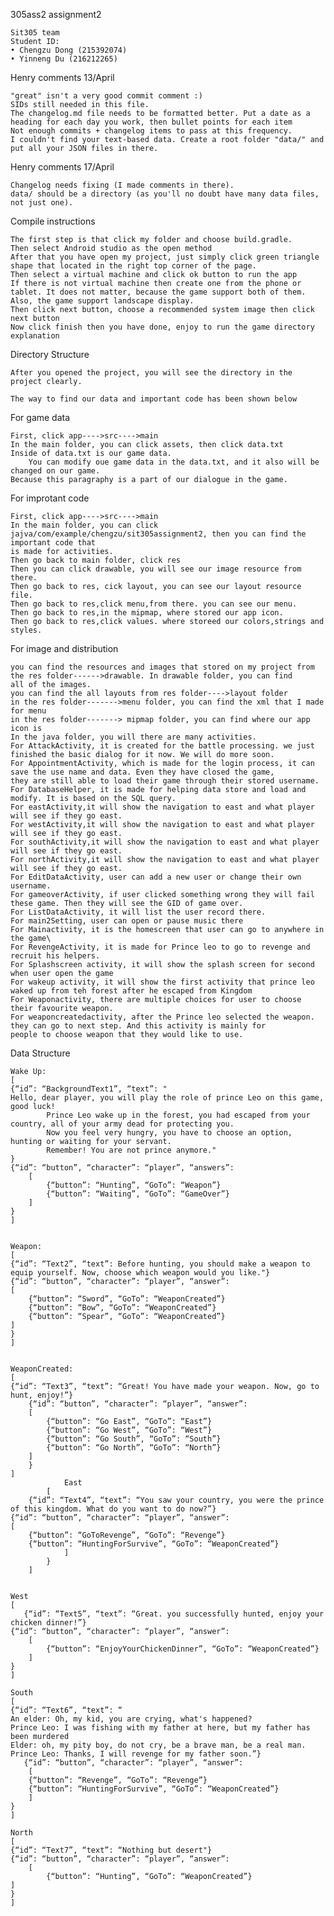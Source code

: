 305ass2 assignment2

    Sit305 team
    Student ID: 
    • Chengzu Dong (215392074)
    • Yinneng Du (216212265)
Henry comments 13/April

    "great" isn't a very good commit comment :)
    SIDs still needed in this file.
    The changelog.md file needs to be formatted better. Put a date as a heading for each day you work, then bullet points for each item
    Not enough commits + changelog items to pass at this frequency.
    I couldn't find your text-based data. Create a root folder "data/" and put all your JSON files in there.

Henry comments 17/April

    Changelog needs fixing (I made comments in there).
    data/ should be a directory (as you'll no doubt have many data files, not just one).

Compile instructions

    The first step is that click my folder and choose build.gradle.
    Then select Android studio as the open method
    After that you have open my project, just simply click green triangle shape that located in the right top corner of the page.
    Then select a virtual machine and click ok button to run the app
    If there is not virtual machine then create one from the phone or tablet. It does not matter, because the game support both of them.     Also, the game support landscape display.
    Then click next button, choose a recommended system image then click next button
    Now click finish then you have done, enjoy to run the game directory explanation

Directory Structure

    After you opened the project, you will see the directory in the project clearly.
    
    The way to find our data and important code has been shown below

    
   For game data
    
    First, click app---->src---->main
    In the main folder, you can click assets, then click data.txt
    Inside of data.txt is our game data.
        You can modify oue game data in the data.txt, and it also will be changed on our game.
    Because this paragraphy is a part of our dialogue in the game.


   For improtant code
    
    First, click app---->src---->main
    In the main folder, you can click jajva/com/example/chengzu/sit305assignment2, then you can find the important code that
    is made for activities.
    Then go back to main folder, click res
    Then you can click drawable, you will see our image resource from there.
    Then go back to res, cick layout, you can see our layout resource file.
    Then go back to res,click menu,from there. you can see our menu.
    Then go back to res,in the mipmap, where stored our app icon.
    Then go back to res,click values. where storeed our colors,strings and styles.
    
   For image and distribution
    
    you can find the resources and images that stored on my project from the res folder------>drawable. In drawable folder, you can find     all of the images.
    you can find the all layouts from res folder---->layout folder
    in the res folder------->menu folder, you can find the xml that I made for menu
    in the res folder-------> mipmap folder, you can find where our app icon is
    In the java folder, you will there are many activities.
    For AttackActivity, it is created for the battle processing. we just finished the basic dialog for it now. We will do more soon.
    For AppointmentActivity, which is made for the login process, it can save the use name and data. Even they have closed the game,         they are still able to load their game through their stored username.
    For DatabaseHelper, it is made for helping data store and load and modify. It is based on the SQL query.
    For eastActivity,it will show the navigation to east and what player will see if they go east.
    For westActivity,it will show the navigation to east and what player will see if they go east.
    For southActivity,it will show the navigation to east and what player will see if they go east.
    For northActivity,it will show the navigation to east and what player will see if they go east.
    For EditDataActivity, user can add a new user or change their own username.
    For gameoverActivity, if user clicked something wrong they will fail these game. Then they will see the GID of game over.
    For ListDataActivity, it will list the user record there.
    For main2Setting, user can open or pause music there
    For Mainactivity, it is the homescreen that user can go to anywhere in the game\
    For RevengeActivity, it is made for Prince leo to go to revenge and recruit his helpers.
    For Splashscreen activity, it will show the splash screen for second when user open the game
    For wakeup activity, it will show the first activity that prince leo waked up from teh forest after he escaped from Kingdom
    For Weaponactivity, there are multiple choices for user to choose their favourite weapon.
    For weaponcreatedactivity, after the Prince leo selected the weapon. they can go to next step. And this activity is mainly for           people to choose weapon that they would like to use.
    
    

Data Structure
    
    Wake Up:
    [
    {“id”: “BackgroundText1”, “text”: "        
    Hello, dear player, you will play the role of prince Leo on this game, good luck!
        	Prince Leo wake up in the forest, you had escaped from your country, all of your army dead for protecting you.
        	Now you feel very hungry, you have to choose an option, hunting or waiting for your servant.
        	Remember! You are not prince anymore."
    }
    {“id”: “button”, “character”: “player”, “answers”:
		[
			{“button”: “Hunting”, “GoTo”: “Weapon”}
			{“button”: “Waiting”, “GoTo”: “GameOver”}
		]
    }
    ]


    Weapon:
    [
    {“id”: “Text2”, “text”: Before hunting, you should make a weapon to equip yourself. Now, choose which weapon would you like."}
    {“id”: “button”, “character”: “player”, “answer”:
	[
		{“button”: “Sword”, “GoTo”: “WeaponCreated”}
		{“button”: “Bow”, “GoTo”: “WeaponCreated”}
		{“button”: “Spear”, “GoTo”: “WeaponCreated”}
    ]
    }
    ]


    WeaponCreated:
    [
    {“id”: “Text3”, “text”: “Great! You have made your weapon. Now, go to hunt, enjoy!”}
    	{“id”: “button”, “character”: “player”, “answer”:
		[
			{“button”: “Go East”, “GoTo”: “East”}
			{“button”: “Go West”, “GoTo”: “West”}
			{“button”: “Go South”, “GoTo”: “South”}
			{“button”: “Go North”, “GoTo”: “North”}
		]
        }
    ]
                East
            [
        {“id”: “Text4”, “text”: “You saw your country, you were the prince of this kingdom. What do you want to do now?”}
    {“id”: “button”, “character”: “player”, “answer”:
	[
		{“button”: “GoToRevenge”, “GoTo”: “Revenge”}
		{“button”: “HuntingForSurvive”, “GoTo”: “WeaponCreated”}
                ]
            }
        ]


    West
    [
	   {“id”: “Text5”, “text”: “Great. you successfully hunted, enjoy your chicken dinner!”}
	{“id”: “button”, “character”: “player”, “answer”:
		[
			{“button”: “EnjoyYourChickenDinner”, “GoTo”: “WeaponCreated”}
		]
    }
    ]

    South
    [
	{“id”: “Text6”, “text”: “
    An elder: Oh, my kid, you are crying, what's happened? 
    Prince Leo: I was fishing with my father at here, but my father has been murdered
    Elder: oh, my pity boy, do not cry, be a brave man, be a real man.
    Prince Leo: Thanks, I will revenge for my father soon.”}
	   {“id”: “button”, “character”: “player”, “answer”:
		[
		{“button”: “Revenge”, “GoTo”: “Revenge”}
		{“button”: “HuntingForSurvive”, “GoTo”: “WeaponCreated”}
		]
    }
    ]

    North
    [
	{“id”: “Text7”, “text”: “Nothing but desert"}
	{“id”: “button”, “character”: “player”, “answer”:
		[
			{“button”: “Hunting”, “GoTo”: “WeaponCreated”}
    ]
    }
    ]

